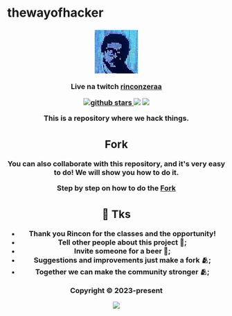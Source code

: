 # thewayofhacker

<h3 align="center">
  <img src="./images/rincon.png" width=100/>
<p align="center">Live na twitch <a href="https://www.twitch.tv/rinconzeraa">rinconzeraa</a></p>
<h/3>
<p align="center">
  <a href="https://github.com/xxxmadxxx/thewayofhacker" target="_blank">
    <img alt="github stars" src="https://img.shields.io/github/stars/xxxmadxxx/thewayofhacker.svg?colorA=192523&colorB=4e8c82&style=for-the-badge&logo=starship" />
     <a href="https://github.com/xxxmadxxx/thewayofhacker/issues"><img src="https://img.shields.io/github/issues/xxxmadxxx/thewayofhacker?colorA=192523&colorB=f39c5a&style=for-the-badge"></a>
    <a href="https://github.com/xxxmadxxx/thewayofhacker/contributors"><img src="https://img.shields.io/github/contributors/xxxmadxxx/thewayofhacker?colorA=192523&colorB=7f51fc&style=for-the-badge"></a>
  </a>

</p>

This is a repository where we hack things.

## Fork

You can also collaborate with this repository, and it's very easy to do! We will show you how to do it.

Step by step on how to do the [Fork](/documentation/create_fork.md)

## 🖖 Tks

- Thank you Rincon for the classes and the opportunity!
- Tell other people about this project 📢;
- Invite someone for a beer 🍺;
- Suggestions and improvements just make a fork 🫂;
- Together we can make the community stronger 🫂;

<p align="center">Copyright &copy; 2023-present
<p align="center"><a href="https://github.com/xxxmadxxx/thewayofhacker/blob/main/LICENSE"><img src="https://img.shields.io/static/v1.svg?style=for-the-badge&label=License&message=MIT&logoColor=d9e0ee&colorA=302d41&colorB=c9cbff"/></a></p>